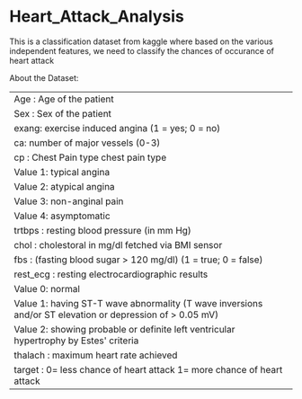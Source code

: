 # Heart_Attack_Analysis

This is a classification dataset from kaggle where based on the various independent features, we need to classify the chances of occurance of heart attack


About the Dataset:

|                                                                                                          |
|----------------------------------------------------------------------------------------------------------|
| Age : Age of the patient                                                                                 |
| Sex : Sex of the patient                                                                                 |
| exang: exercise induced angina (1 = yes; 0 = no)                                                         |
| ca: number of major vessels (0-3)                                                                        |
| cp : Chest Pain type chest pain type                                                                     |
| Value 1: typical angina                                                                                  |
| Value 2: atypical angina                                                                                 |
| Value 3: non-anginal pain                                                                                |
| Value 4: asymptomatic                                                                                    |
| trtbps : resting blood pressure (in mm Hg)                                                               |
| chol : cholestoral in mg/dl fetched via BMI sensor                                                       |
| fbs : (fasting blood sugar > 120 mg/dl) (1 = true; 0 = false)                                            |
| rest_ecg : resting electrocardiographic results                                                          |
| Value 0: normal                                                                                          |
| Value 1: having ST-T wave abnormality (T wave inversions and/or ST elevation or depression of > 0.05 mV) |
| Value 2: showing probable or definite left ventricular hypertrophy by Estes' criteria                    |
| thalach : maximum heart rate achieved                                                                    |
| target : 0= less chance of heart attack 1= more chance of heart attack                                   |
